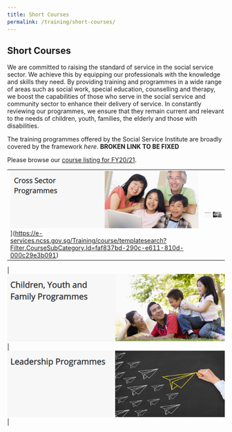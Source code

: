 ```yaml
---
title: Short Courses
permalink: /training/short-courses/
---
```


## Short Courses
We are committed to raising the standard of service in the social service sector. We achieve this by equipping our professionals with the knowledge and skills they need. By providing training and programmes in a wide range of areas such as social work, special education, counselling and therapy, we boost the capabilities of those who serve in the social service and community sector to enhance their delivery of service. In constantly reviewing our programmes, we ensure that they remain current and relevant to the needs of children, youth, families, the elderly and those with disabilities.

The training programmes offered by the Social Service Institute are broadly covered by the framework *here*. **BROKEN LINK TO BE FIXED**

Please browse our [course listing for FY20/21](/images/short-courses/course-listing.pdf).


|  |  |
|--|--|
|![Cross Sector Programmes](/images/short-courses/cross-sector-programmes.png "Broaden your skillsets in your area of specialisation...")](https://e-services.ncss.gov.sg/Training/course/templatesearch?Filter.CourseSubCategory.Id=faf837bd-290c-e611-810d-000c29e3b091)   |[![Board Development](/images/short-courses/board-development.png "The Develop Board Volunteers Initiative strongly believes in the positive relationship between a well-functioning...")](training/short-courses/board-members-programmes)  |

|[![Children Youth and Family Programmes](/images/short-courses/children-youth-and-family-courses.png "Develop your competencies in your area of specialisation...")](https://e-services.ncss.gov.sg/Training/course/templatesearch?Filter.CourseSubCategory.Id=f6f837bd-290c-e611-810d-000c29e3b091)  |[![Leadership Programmes](/images/short-courses/leadership-prog.png "Our leadership milestone programme develops your leadership skills by preparing you for different stages in your...")](training/short-courses/leadership-programmes)   |
